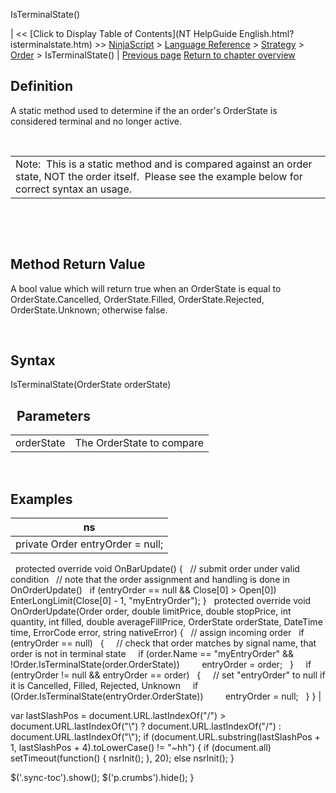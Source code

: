 ﻿










 


IsTerminalState()







| &lt;&lt; [Click to Display Table of Contents](NT HelpGuide English.html?isterminalstate.htm) &gt;&gt;
 [NinjaScript](ninjascript.htm) &gt; [Language Reference](language_reference_wip.htm) &gt; [Strategy](strategy.htm) &gt; [Order](order.htm) &gt;
IsTerminalState() | [Previous page](order.htm)
[Return to chapter overview](order.htm)










Definition
----------


A static method used to determine if the an order's OrderState is considered terminal and no longer active.


 




|  |
| --- |
| Note:  This is a static method and is compared against an order state, NOT the order itself.  Please see the example below for correct syntax an usage. |



 


 


Method Return Value
-------------------


A bool value which will return true when an OrderState is equal to OrderState.Cancelled, OrderState.Filled, OrderState.Rejected, OrderState.Unknown; otherwise false.


 


Syntax
------


IsTerminalState(OrderState orderState)


 
Parameters
------------




|  |  |
| --- | --- |
| orderState | The OrderState to compare |




 


Examples
--------




| ns |
| --- |
| private Order entryOrder = null;
 
protected override void OnBarUpdate()
{
   // submit order under valid condition
   // note that the order assignment and handling is done in OnOrderUpdate()
   if (entryOrder == null &amp;&amp; Close[0] &gt; Open[0])
     EnterLongLimit(Close[0] - 1, "myEntryOrder");
}
 
protected override void OnOrderUpdate(Order order, double limitPrice, double stopPrice, int quantity, int filled, double averageFillPrice, OrderState orderState, DateTime time, ErrorCode error, string nativeError)
{
   // assign incoming order
   if (entryOrder == null)
   {
     // check that order matches by signal name, that order is not in terminal state
     if (order.Name == "myEntryOrder" &amp;&amp; !Order.IsTerminalState(order.OrderState))
         entryOrder = order;
   }
 
   if (entryOrder != null &amp;&amp; entryOrder == order)
   {
     // set "entryOrder" to null if it is Cancelled, Filled, Rejected, Unknown
     if (Order.IsTerminalState(entryOrder.OrderState))
         entryOrder = null;
   }
} |






 
 var lastSlashPos = document.URL.lastIndexOf("/") &gt; document.URL.lastIndexOf("\\") ? document.URL.lastIndexOf("/") : document.URL.lastIndexOf("\\");
 if (document.URL.substring(lastSlashPos + 1, lastSlashPos + 4).toLowerCase() != "~hh") {
 if (document.all) setTimeout(function() {
 nsrInit();
 }, 20);
 else nsrInit();
 }
 
 
 $('.sync-toc').show();
 $('p.crumbs').hide();
 }
 
 
 



